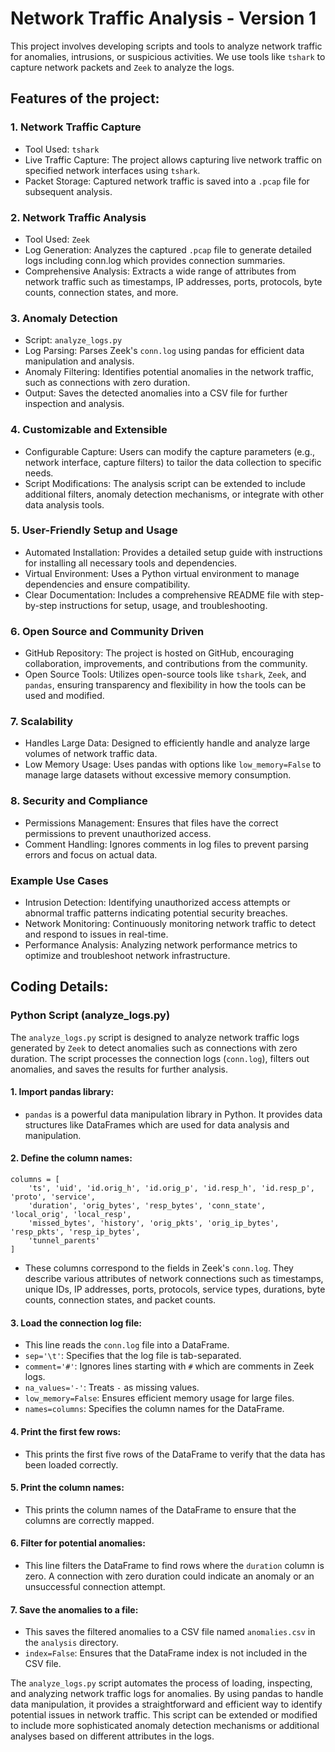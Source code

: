 # Network Traffic Analysis - Version 1

This project involves developing scripts and tools to analyze network traffic for anomalies, intrusions, or suspicious activities. We use tools like `tshark` to capture network packets and `Zeek` to analyze the logs.

## Features of the project:

### 1. Network Traffic Capture
- Tool Used: `tshark`
- Live Traffic Capture: The project allows capturing live network traffic on specified network interfaces using `tshark`.
- Packet Storage: Captured network traffic is saved into a `.pcap` file for subsequent analysis.

### 2. Network Traffic Analysis
- Tool Used: `Zeek`
- Log Generation: Analyzes the captured `.pcap` file to generate detailed logs including conn.log which provides connection summaries.
- Comprehensive Analysis: Extracts a wide range of attributes from network traffic such as timestamps, IP addresses, ports, protocols, byte counts, connection states, and more.

### 3. Anomaly Detection
- Script: `analyze_logs.py`
- Log Parsing: Parses Zeek's `conn.log` using pandas for efficient data manipulation and analysis.
- Anomaly Filtering: Identifies potential anomalies in the network traffic, such as connections with zero duration.
- Output: Saves the detected anomalies into a CSV file for further inspection and analysis.

### 4. Customizable and Extensible
- Configurable Capture: Users can modify the capture parameters (e.g., network interface, capture filters) to tailor the data collection to specific needs.
- Script Modifications: The analysis script can be extended to include additional filters, anomaly detection mechanisms, or integrate with other data analysis tools.

### 5. User-Friendly Setup and Usage
- Automated Installation: Provides a detailed setup guide with instructions for installing all necessary tools and dependencies.
- Virtual Environment: Uses a Python virtual environment to manage dependencies and ensure compatibility.
- Clear Documentation: Includes a comprehensive README file with step-by-step instructions for setup, usage, and troubleshooting.

### 6. Open Source and Community Driven
- GitHub Repository: The project is hosted on GitHub, encouraging collaboration, improvements, and contributions from the community.
- Open Source Tools: Utilizes open-source tools like `tshark`, `Zeek`, and `pandas`, ensuring transparency and flexibility in how the tools can be used and modified.

### 7. Scalability
- Handles Large Data: Designed to efficiently handle and analyze large volumes of network traffic data.
- Low Memory Usage: Uses pandas with options like `low_memory=False` to manage large datasets without excessive memory consumption.

### 8. Security and Compliance
- Permissions Management: Ensures that files have the correct permissions to prevent unauthorized access.
- Comment Handling: Ignores comments in log files to prevent parsing errors and focus on actual data.

### Example Use Cases
- Intrusion Detection: Identifying unauthorized access attempts or abnormal traffic patterns indicating potential security breaches.
- Network Monitoring: Continuously monitoring network traffic to detect and respond to issues in real-time.
- Performance Analysis: Analyzing network performance metrics to optimize and troubleshoot network infrastructure.

## Coding Details:

### Python Script (analyze_logs.py)
The `analyze_logs.py` script is designed to analyze network traffic logs generated by `Zeek` to detect anomalies such as connections with zero duration. The script processes the connection logs (`conn.log`), filters out anomalies, and saves the results for further analysis.

#### 1. Import pandas library:
- `pandas` is a powerful data manipulation library in Python. It provides data structures like DataFrames which are used for data analysis and manipulation.

#### 2. Define the column names:
```
columns = [
    'ts', 'uid', 'id.orig_h', 'id.orig_p', 'id.resp_h', 'id.resp_p', 'proto', 'service',
    'duration', 'orig_bytes', 'resp_bytes', 'conn_state', 'local_orig', 'local_resp',
    'missed_bytes', 'history', 'orig_pkts', 'orig_ip_bytes', 'resp_pkts', 'resp_ip_bytes',
    'tunnel_parents'
]
```
- These columns correspond to the fields in Zeek's `conn.log`. They describe various attributes of network connections such as timestamps, unique IDs, IP addresses, ports, protocols, service types, durations, byte counts, connection states, and packet counts.

#### 3. Load the connection log file:
- This line reads the `conn.log` file into a DataFrame.
- `sep='\t'`: Specifies that the log file is tab-separated.
- `comment='#'`: Ignores lines starting with `#` which are comments in Zeek logs.
- `na_values='-'`: Treats `-` as missing values.
- `low_memory=False`: Ensures efficient memory usage for large files.
- `names=columns`: Specifies the column names for the DataFrame.

#### 4. Print the first few rows:
- This prints the first five rows of the DataFrame to verify that the data has been loaded correctly.

#### 5. Print the column names:
- This prints the column names of the DataFrame to ensure that the columns are correctly mapped.

#### 6. Filter for potential anomalies:
- This line filters the DataFrame to find rows where the `duration` column is zero. A connection with zero duration could indicate an anomaly or an unsuccessful connection attempt.

#### 7. Save the anomalies to a file:
- This saves the filtered anomalies to a CSV file named `anomalies.csv` in the `analysis` directory.
- `index=False`: Ensures that the DataFrame index is not included in the CSV file.

The `analyze_logs.py` script automates the process of loading, inspecting, and analyzing network traffic logs for anomalies. By using pandas to handle data manipulation, it provides a straightforward and efficient way to identify potential issues in network traffic. This script can be extended or modified to include more sophisticated anomaly detection mechanisms or additional analyses based on different attributes in the logs.
